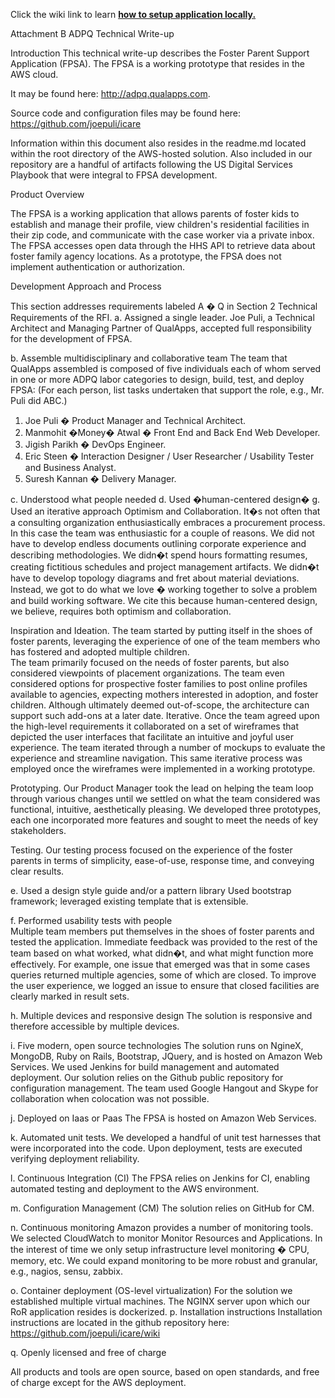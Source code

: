 Click the wiki link to learn __[how to setup application locally.](https://github.com/joepuli/icare/wiki)__

Attachment B
ADPQ Technical Write-up

Introduction
This technical write-up describes the Foster Parent Support Application (FPSA).  The FPSA is a working prototype that resides in the AWS cloud.

It may be found here: http://adpq.qualapps.com.  

Source code and configuration files may be found here: https://github.com/joepuli/icare

Information within this document also resides in the readme.md located within the root directory of the AWS-hosted solution.  Also included in our repository are a handful of artifacts following the US Digital Services Playbook that were integral to FPSA development.

Product Overview

The FPSA is a working application that allows parents of foster kids to establish and manage their profile, view children's residential facilities in their zip code, and communicate with the case worker via a private inbox. The FPSA accesses open data through the HHS API to retrieve data about foster family agency locations.  As a prototype, the FPSA does not implement authentication or authorization.

Development Approach and Process

This section addresses requirements labeled A � Q in Section 2 Technical Requirements of the RFI.
a. Assigned a single leader.
Joe Puli, a Technical Architect and Managing Partner of QualApps, accepted full responsibility for the development of FPSA.  

b. Assemble multidisciplinary and collaborative team
The team that QualApps assembled is composed of five individuals each of whom served in one or more ADPQ labor categories to design, build, test, and deploy FPSA:
(For each person, list tasks undertaken that support the role, e.g., Mr. Puli did ABC.)
1. Joe Puli � Product Manager and Technical Architect.
2. Manmohit �Money� Atwal �  Front End and Back End Web Developer.  
3. Jigish Parikh � DevOps Engineer.  
4. Eric Steen � Interaction Designer / User Researcher / Usability Tester and Business Analyst.  
5. Suresh Kannan � Delivery Manager.

c. Understood what people needed
d. Used �human-centered design�
g. Used an iterative approach
Optimism and Collaboration.  It�s not often that a consulting organization enthusiastically embraces a procurement process.  In this case the team was enthusiastic for a couple of reasons.  We did not have to develop endless documents outlining corporate experience and describing methodologies.  We didn�t spend hours formatting resumes, creating fictitious schedules and project management artifacts.  We didn�t have to develop topology diagrams and fret about material deviations.  Instead, we got to do what we love � working together to solve a problem and build working software.  We cite this because human-centered design, we believe, requires both optimism and collaboration.

Inspiration and Ideation. The team started by putting itself in the shoes of foster parents, leveraging the experience of one of the team members who has fostered and adopted multiple children.  
The team primarily focused on the needs of foster parents, but also considered viewpoints of placement organizations.  The team even considered options for prospective foster families to post online profiles available to agencies, expecting mothers interested in adoption, and foster children.  Although ultimately deemed out-of-scope, the architecture can support such add-ons at a later date.
Iterative. Once the team agreed upon the high-level requirements it collaborated on a set of wireframes that depicted the user interfaces that facilitate an intuitive and joyful user experience.  The team iterated through a number of mockups to evaluate the experience and streamline navigation.  This same iterative process was employed once the wireframes were implemented in a working prototype.  

Prototyping.  Our Product Manager took the lead on helping the team loop through various changes until we settled on what the team considered was functional, intuitive, aesthetically pleasing. We developed three prototypes, each one incorporated more features and sought to meet the needs of key stakeholders.  

Testing.  Our testing process focused on the experience of the foster parents in terms of simplicity, ease-of-use, response time, and conveying clear results.

e. Used a design style guide and/or a pattern library
Used bootstrap framework; leveraged existing template that is extensible.

f. Performed usability tests with people  
Multiple team members put themselves in the shoes of foster parents and tested the application. Immediate feedback was provided to the rest of the team based on what worked, what didn�t, and what might function more effectively.  For example, one issue that emerged was that in some cases queries returned multiple agencies, some of which are closed.  To improve the user experience, we logged an issue to ensure that closed facilities are clearly marked in result sets.

h. Multiple devices and responsive design
The solution is responsive and therefore accessible by multiple devices.

i. Five modern, open source technologies
The solution runs on NgineX, MongoDB, Ruby on Rails, Bootstrap, JQuery, and is hosted on Amazon Web Services.  We used Jenkins for build management and automated deployment.  Our solution relies on the Github public repository for configuration management.  The team used Google Hangout and Skype for collaboration when colocation was not possible.

j. Deployed on Iaas or Paas
The FPSA is hosted on Amazon Web Services.

k. Automated unit tests.
We developed a handful of unit test harnesses that were incorporated into the code.  Upon deployment, tests are executed verifying deployment reliability.

l. Continuous Integration (CI)
The FPSA relies on Jenkins for CI, enabling automated testing and deployment to the AWS environment.

m. Configuration Management (CM)
The solution relies on GitHub for CM.

n. Continuous monitoring
Amazon provides a number of monitoring tools.  We selected CloudWatch to monitor Monitor Resources and Applications.  In the interest of time we only setup infrastructure level monitoring � CPU, memory, etc.  We could expand monitoring to be more robust and granular, e.g., nagios, sensu, zabbix.  

o. Container deployment (OS-level virtualization)
For the solution we established multiple virtual machines.  The NGINX server upon which our RoR application resides is dockerized.
p. Installation instructions
Installation instructions are located in the github repository here: https://github.com/joepuli/icare/wiki

q.  Openly licensed and free of charge

All products and tools are open source, based on open standards, and free of charge except for the AWS deployment.
